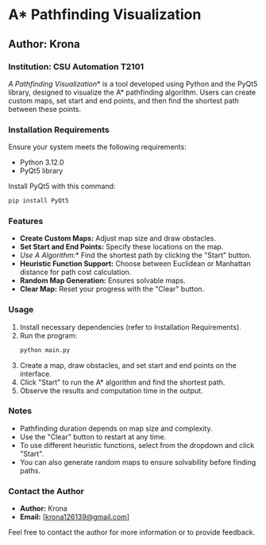 # A* Pathfinding Visualization

## Author: Krona
### Institution: CSU Automation T2101

**A* Pathfinding Visualization** is a tool developed using Python and the PyQt5 library, designed to visualize the A* pathfinding algorithm. Users can create custom maps, set start and end points, and then find the shortest path between these points.

### Installation Requirements
Ensure your system meets the following requirements:
- Python 3.12.0
- PyQt5 library

Install PyQt5 with this command:
```bash
pip install PyQt5
```

### Features
- **Create Custom Maps:** Adjust map size and draw obstacles.
- **Set Start and End Points:** Specify these locations on the map.
- **Use A* Algorithm:** Find the shortest path by clicking the "Start" button.
- **Heuristic Function Support:** Choose between Euclidean or Manhattan distance for path cost calculation.
- **Random Map Generation:** Ensures solvable maps.
- **Clear Map:** Reset your progress with the "Clear" button.

### Usage
1. Install necessary dependencies (refer to Installation Requirements).
2. Run the program:
    ```bash
    python main.py
    ```
3. Create a map, draw obstacles, and set start and end points on the interface.
4. Click "Start" to run the A* algorithm and find the shortest path.
5. Observe the results and computation time in the output.

### Notes
- Pathfinding duration depends on map size and complexity.
- Use the "Clear" button to restart at any time.
- To use different heuristic functions, select from the dropdown and click "Start".
- You can also generate random maps to ensure solvability before finding paths.

### Contact the Author
- **Author:** Krona
- **Email:** [krona126139@gmail.com]

Feel free to contact the author for more information or to provide feedback.
